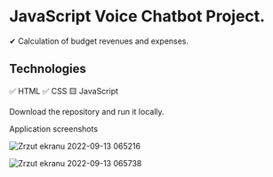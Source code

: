 # JavaScript Voice Chatbot Project.


✔ Calculation of budget revenues and expenses.

## Technologies
✅ HTML ✅ CSS 🟨 JavaScript 


Download the repository and run it locally.


Application screenshots

![Zrzut ekranu 2022-09-13 065216](https://user-images.githubusercontent.com/92208474/189812904-d651baed-0d32-4f9e-9edc-a6633a0328b4.jpg)

![Zrzut ekranu 2022-09-13 065738](https://user-images.githubusercontent.com/92208474/189812922-62d203c0-e62b-4df1-a7d9-cb5b133c27b6.jpg)
